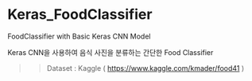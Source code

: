 # Keras_FoodClassifier
FoodClassifier with Basic Keras CNN Model

Keras CNN을 사용하여 음식 사진을 분류하는
간단한 Food Classifier

>> Dataset : Kaggle ( https://www.kaggle.com/kmader/food41 )
